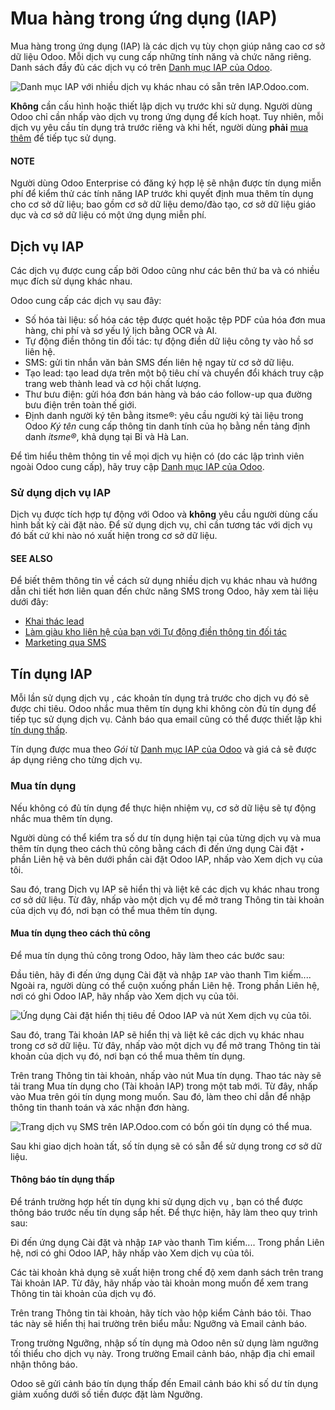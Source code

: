 # Mua hàng trong ứng dụng (IAP)

Mua hàng trong ứng dụng (IAP) là các dịch vụ tùy chọn giúp nâng cao cơ sở dữ liệu Odoo. Mỗi dịch vụ cung cấp những tính năng và chức năng riêng. Danh sách đầy đủ các dịch vụ có trên [Danh mục IAP của Odoo](https://iap.odoo.com/iap/all-in-app-services).

![Danh mục IAP với nhiều dịch vụ khác nhau có sẵn trên IAP.Odoo.com.](applications/essentials/in_app_purchase/iap.png)

**Không** cần cấu hình hoặc thiết lập dịch vụ  trước khi sử dụng. Người dùng Odoo chỉ cần nhấp vào dịch vụ trong ứng dụng để kích hoạt. Tuy nhiên, mỗi dịch vụ yêu cầu tín dụng trả trước riêng và khi hết, người dùng **phải** [mua thêm](#iap-buying-credits) để tiếp tục sử dụng.

#### NOTE
Người dùng Odoo Enterprise có đăng ký hợp lệ sẽ nhận được tín dụng miễn phí để kiểm thử các tính năng IAP trước khi quyết định mua thêm tín dụng cho cơ sở dữ liệu; bao gồm cơ sở dữ liệu demo/đào tạo, cơ sở dữ liệu giáo dục và cơ sở dữ liệu có một ứng dụng miễn phí.

<a id="in-app-purchase-portal"></a>

## Dịch vụ IAP

Các dịch vụ  được cung cấp bởi Odoo cũng như các bên thứ ba và có nhiều mục đích sử dụng khác nhau.

Odoo cung cấp các dịch vụ  sau đây:

- Số hóa tài liệu: số hóa các tệp được quét hoặc tệp PDF của hóa đơn mua hàng, chi phí và sơ yếu lý lịch bằng OCR và AI.
- Tự động điền thông tin đối tác: tự động điền dữ liệu công ty vào hồ sơ liên hệ.
- SMS: gửi tin nhắn văn bản SMS đến liên hệ ngay từ cơ sở dữ liệu.
- Tạo lead: tạo lead dựa trên một bộ tiêu chí và chuyển đổi khách truy cập trang web thành lead và cơ hội chất lượng.
- Thư bưu điện: gửi hóa đơn bán hàng và báo cáo follow-up qua đường bưu điện trên toàn thế giới.
- Định danh người ký tên bằng itsme®️: yêu cầu người ký tài liệu trong Odoo *Ký tên* cung cấp thông tin danh tính của họ bằng nền tảng định danh *itsme®*, khả dụng tại Bỉ và Hà Lan.

Để tìm hiểu thêm thông tin về mọi dịch vụ hiện có (do các lập trình viên ngoài Odoo cung cấp), hãy truy cập [Danh mục IAP của Odoo](https://iap.odoo.com/iap/all-in-app-services).

### Sử dụng dịch vụ IAP

Dịch vụ  được tích hợp tự động với Odoo và **không** yêu cầu người dùng cấu hình bất kỳ cài đặt nào. Để sử dụng dịch vụ, chỉ cần tương tác với dịch vụ đó bất cứ khi nào nó xuất hiện trong cơ sở dữ liệu.

#### SEE ALSO
Để biết thêm thông tin về cách sử dụng nhiều dịch vụ  khác nhau và hướng dẫn chi tiết hơn liên quan đến chức năng SMS trong Odoo, hãy xem tài liệu dưới đây:

- [Khai thác lead](../sales/crm/acquire_leads/lead_mining.md)
- [Làm giàu kho liên hệ của bạn với Tự động điền thông tin đối tác](../sales/crm/optimize/partner_autocomplete.md)
- [Marketing qua SMS](../marketing/sms_marketing.md)

<a id="in-app-purchase-credits"></a>

## Tín dụng IAP

Mỗi lần sử dụng dịch vụ , các khoản tín dụng trả trước cho dịch vụ đó sẽ được chi tiêu. Odoo nhắc mua thêm tín dụng khi không còn đủ tín dụng để tiếp tục sử dụng dịch vụ. Cảnh báo qua email cũng có thể được thiết lập khi [tín dụng thấp](#in-app-purchase-low-credits).

Tín dụng được mua theo *Gói* từ [Danh mục IAP của Odoo](https://iap.odoo.com/iap/all-in-app-services) và giá cả sẽ được áp dụng riêng cho từng dịch vụ.

<a id="iap-buying-credits"></a>

### Mua tín dụng

Nếu không có đủ tín dụng để thực hiện nhiệm vụ, cơ sở dữ liệu sẽ tự động nhắc mua thêm tín dụng.

Người dùng có thể kiểm tra số dư tín dụng hiện tại của từng dịch vụ và mua thêm tín dụng theo cách thủ công bằng cách đi đến ứng dụng Cài đặt ‣ phần Liên hệ và bên dưới phần cài đặt Odoo IAP, nhấp vào Xem dịch vụ của tôi.

Sau đó, trang Dịch vụ IAP sẽ hiển thị và liệt kê các dịch vụ  khác nhau trong cơ sở dữ liệu. Từ đây, nhấp vào một dịch vụ  để mở trang Thông tin tài khoản của dịch vụ đó, nơi bạn có thể mua thêm tín dụng.

#### Mua tín dụng theo cách thủ công

Để mua tín dụng thủ công trong Odoo, hãy làm theo các bước sau:

Đầu tiên, hãy đi đến ứng dụng Cài đặt và nhập `IAP` vào thanh Tìm kiếm.... Ngoài ra, người dùng có thể cuộn xuống phần Liên hệ. Trong phần Liên hệ, nơi có ghi Odoo IAP, hãy nhấp vào Xem dịch vụ của tôi.

![Ứng dụng Cài đặt hiển thị tiêu đề Odoo IAP và nút Xem dịch vụ của tôi.](applications/essentials/in_app_purchase/view-services.png)

Sau đó, trang Tài khoản IAP sẽ hiển thị và liệt kê các dịch vụ  khác nhau trong cơ sở dữ liệu. Từ đây, nhấp vào một dịch vụ  để mở trang Thông tin tài khoản của dịch vụ đó, nơi bạn có thể mua thêm tín dụng.

Trên trang Thông tin tài khoản, nhấp vào nút Mua tín dụng. Thao tác này sẽ tải trang Mua tín dụng cho (Tài khoản IAP) trong một tab mới. Từ đây, nhấp vào Mua trên gói tín dụng mong muốn. Sau đó, làm theo chỉ dẫn để nhập thông tin thanh toán và xác nhận đơn hàng.

![Trang dịch vụ SMS trên IAP.Odoo.com có ​​bốn gói tín dụng có thể mua.](applications/essentials/in_app_purchase/buy-pack.png)

Sau khi giao dịch hoàn tất, số tín dụng sẽ có sẵn để sử dụng trong cơ sở dữ liệu.

<a id="in-app-purchase-low-credits"></a>

#### Thông báo tín dụng thấp

Để tránh trường hợp hết tín dụng khi sử dụng dịch vụ , bạn có thể được thông báo trước nếu tín dụng sắp hết. Để thực hiện, hãy làm theo quy trình sau:

Đi đến ứng dụng Cài đặt và nhập `IAP` vào thanh Tìm kiếm.... Trong phần Liên hệ, nơi có ghi Odoo IAP, hãy nhấp vào Xem dịch vụ của tôi.

Các tài khoản  khả dụng sẽ xuất hiện trong chế độ xem danh sách trên trang Tài khoản IAP. Từ đây, hãy nhấp vào tài khoản  mong muốn để xem trang Thông tin tài khoản của dịch vụ đó.

Trên trang Thông tin tài khoản, hãy tích vào hộp kiểm Cảnh báo tôi. Thao tác này sẽ hiển thị hai trường trên biểu mẫu: Ngưỡng và Email cảnh báo.

Trong trường Ngưỡng, nhập số tín dụng mà Odoo nên sử dụng làm ngưỡng tối thiểu cho dịch vụ này. Trong trường Email cảnh báo, nhập địa chỉ email nhận thông báo.

Odoo sẽ gửi cảnh báo tín dụng thấp đến Email cảnh báo khi số dư tín dụng giảm xuống dưới số tiền được đặt làm Ngưỡng.
